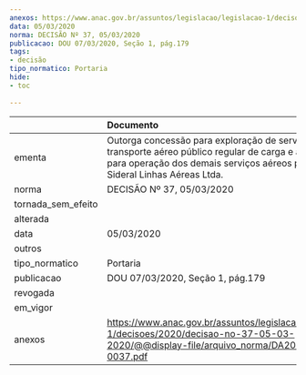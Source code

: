 ```yaml
---
anexos: https://www.anac.gov.br/assuntos/legislacao/legislacao-1/decisoes/2020/decisao-no-37-05-03-2020/@@display-file/arquivo_norma/DA2020-0037.pdf
data: 05/03/2020
norma: DECISÃO Nº 37, 05/03/2020
publicacao: DOU 07/03/2020, Seção 1, pág.179
tags:
- decisão
tipo_normatico: Portaria
hide: 
- toc 
 
---
```


|                    | Documento                                                                                                                                                                               |
|:-------------------|:----------------------------------------------------------------------------------------------------------------------------------------------------------------------------------------|
| ementa             | Outorga concessão para exploração de serviço de transporte aéreo público regular de carga e autorização para operação dos demais serviços aéreos públicos - Sideral Linhas Aéreas Ltda. |
| norma              | DECISÃO Nº 37, 05/03/2020                                                                                                                                                               |
| tornada_sem_efeito |                                                                                                                                                                                         |
| alterada           |                                                                                                                                                                                         |
| data               | 05/03/2020                                                                                                                                                                              |
| outros             |                                                                                                                                                                                         |
| tipo_normatico     | Portaria                                                                                                                                                                                |
| publicacao         | DOU 07/03/2020, Seção 1, pág.179                                                                                                                                                        |
| revogada           |                                                                                                                                                                                         |
| em_vigor           |                                                                                                                                                                                         |
| anexos             | https://www.anac.gov.br/assuntos/legislacao/legislacao-1/decisoes/2020/decisao-no-37-05-03-2020/@@display-file/arquivo_norma/DA2020-0037.pdf                                            |